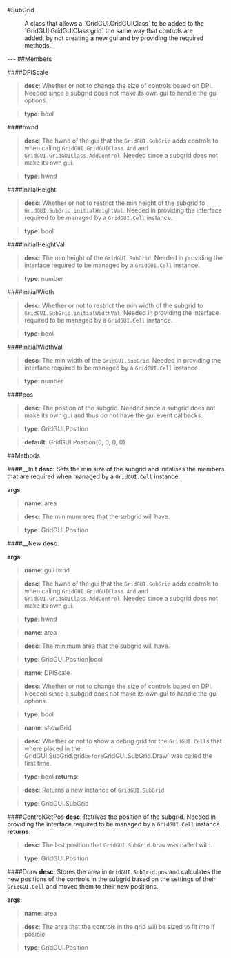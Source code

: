 #SubGrid
<figure markdown="1">
A class that allows a `GridGUI.GridGUIClass` to be added to the `GridGUI.GridGUIClass.grid` the same way that controls are added, by not creating a new gui and by providing the required methods.
</figure>
---
##Members

####DPIScale

> **desc**: Whether or not to change the size of controls based on DPI. Needed since a subgrid does not make its own gui to handle the gui options.

> **type**: bool

####hwnd

> **desc**: The hwnd of the gui that the `GridGUI.SubGrid` adds controls to when calling `GridGUI.GridGUIClass.Add` and `GridGUI.GridGUIClass.AddControl`. Needed since a subgrid does not make its own gui.

> **type**: hwnd

####initialHeight

> **desc**: Whether or not to restrict the min height of the subgrid to `GridGUI.SubGrid.initialHeightVal`. Needed in providing the interface required to be managed by a `GridGUI.Cell` instance.

> **type**: bool

####initialHeightVal

> **desc**: The min height of the `GridGUI.SubGrid`. Needed in providing the interface required to be managed by a `GridGUI.Cell` instance.

> **type**: number

####initialWidth

> **desc**: Whether or not to restrict the min width of the subgrid to `GridGUI.SubGrid.initialWidthVal`. Needed in providing the interface required to be managed by a `GridGUI.Cell` instance.

> **type**: bool

####initialWidthVal

> **desc**: The min width of the `GridGUI.SubGrid`. Needed in providing the interface required to be managed by a `GridGUI.Cell` instance.

> **type**: number

####pos

> **desc**: The postion of the subgrid. Needed since a subgrid does not make its own gui and thus do not have the gui event callbacks.

> **type**: GridGUI.Position

> **default**: GridGUI.Position(0, 0, 0, 0)

##Methods

####__Init
**desc**: Sets the min size of the subgrid and initalises the members that are required when managed by a `GridGUI.Cell` instance.

**args**:

> **name**: area

> **desc**: The minimum area that the subgrid will have.

> **type**: GridGUI.Position

####__New
**desc**: 

**args**:

> **name**: guiHwnd

> **desc**: The hwnd of the gui that the `GridGUI.SubGrid` adds controls to when calling `GridGUI.GridGUIClass.Add` and `GridGUI.GridGUIClass.AddControl`. Needed since a subgrid does not make its own gui.

> **type**: hwnd

> **name**: area

> **desc**: The minimum area that the subgrid will have.

> **type**: GridGUI.Position|bool

> **name**: DPIScale

> **desc**: Whether or not to change the size of controls based on DPI. Needed since a subgrid does not make its own gui to handle the gui options.

> **type**: bool

> **name**: showGrid

> **desc**: Whether or not to show a debug grid for the `GridGUI.Cell`s that where placed in the GridGUI.SubGrid.grid` before `GridGUI.SubGrid.Draw` was called the first time.

> **type**: bool
**returns**:

> **desc**: Returns a new instance of `GridGUI.SubGrid`

> **type**: GridGUI.SubGrid

####ControlGetPos
**desc**: Retrives the position of the subgrid. Needed in providing the interface required to be managed by a `GridGUI.Cell` instance.
**returns**:

> **desc**: The last position that `GridGUI.SubGrid.Draw` was called with.

> **type**: GridGUI.Position

####Draw
**desc**: Stores the area in `GridGUI.SubGrid.pos` and calculates the new positions of the controls in the subgrid based on the settings of their `GridGUI.Cell` and moved them to their new positions.

**args**:

> **name**: area

> **desc**: The area that the controls in the grid will be sized to fit into if posible

> **type**: GridGUI.Position

